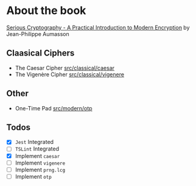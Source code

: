 # About the book

[Serious Cryptography - A Practical Introduction to Modern Encryption](https://nostarch.com/seriouscrypto) by Jean-Philippe Aumasson

## Claasical Ciphers

- The Caesar Cipher [src/classical/caesar](src/classical/caesar)
- The Vigenère Cipher [src/classical/vigenere](src/classical/vigenere)

## Other

- One-Time Pad [src/modern/otp](src/modern/otp)


## Todos

- [x] `Jest` Integrated
- [ ] `TSLint` Integrated
- [x] Implement `caesar`
- [ ] Implement `vigenere`
- [ ] Implement `prng.lcg`
- [ ] Implement `otp`
